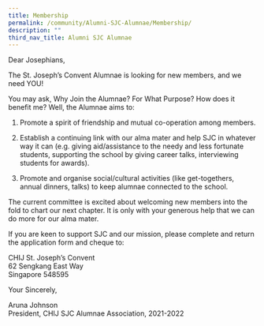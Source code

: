 ```yaml
---
title: Membership
permalink: /community/Alumni-SJC-Alumnae/Membership/
description: ""
third_nav_title: Alumni SJC Alumnae
---
```

Dear Josephians,

  

The St. Joseph’s Convent Alumnae is looking for new members, and we need YOU! 

  

You may ask, Why Join the Alumnae? For What Purpose? How does it benefit me? Well, the Alumnae aims to:

  

1.  Promote a spirit of friendship and mutual co-operation among members.
2.  Establish a continuing link with our alma mater and help SJC in whatever way it can (e.g. giving aid/assistance to the needy and less fortunate students, supporting the school by giving career talks, interviewing students for awards).  
    
3.  Promote and organise social/cultural activities (like get-togethers, annual dinners, talks) to keep alumnae connected to the school.  
    

  

The current committee is excited about welcoming new members into the fold to chart our next chapter. It is only with your generous help that we can do more for our alma mater.

  

If you are keen to support SJC and our mission, please complete and return the application form and cheque to:

  

CHIJ St. Joseph’s Convent  
62 Sengkang East Way  
Singapore 548595

  

Your Sincerely,

  

Aruna Johnson   
President, CHIJ SJC Alumnae Association, 2021-2022